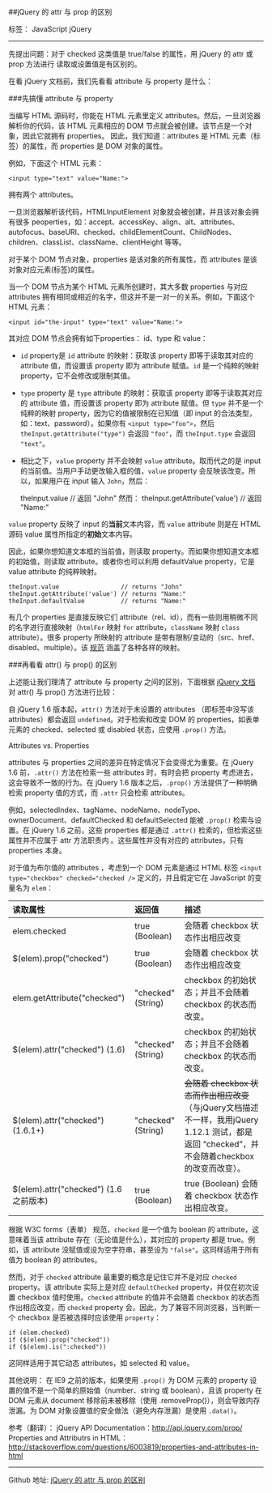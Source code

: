 ##jQuery 的 attr 与 prop 的区别

标签： JavaScript jQuery

---

先提出问题：对于 checked 这类值是 true/false 的属性，用 jQuery 的 attr 或 prop 方法进行 读取或设置值是有区别的。

在看 jQuery 文档前，我们先看看 attribute 与 property 是什么：

###先搞懂 attribute 与 property

当编写 HTML 源码时，你能在 HTML 元素里定义 attributes。然后，一旦浏览器解析你的代码，该 HTML 元素相应的 DOM 节点就会被创建。该节点是一个对象，因此它就拥有 properties。
因此，我们知道：attributes 是 HTML 元素（标签）的属性，而 properties 是 DOM 对象的属性。

例如，下面这个 HTML 元素：

    <input type="text" value="Name:">

拥有两个 attributes。

一旦浏览器解析该代码，HTMLInputElement 对象就会被创建，并且该对象会拥有很多 peoperties，如：accept、accessKey、align、alt、attributes、autofocus、baseURI、checked、childElementCount、ChildNodes、children、classList、className、clientHeight 等等。

对于某个 DOM 节点对象，properties 是该对象的所有属性，而 attributes 是该对象对应元素(标签)的属性。

当一个 DOM 节点为某个 HTML 元素所创建时，其大多数 properties 与对应 attributes 拥有相同或相近的名字，但这并不是一对一的关系。例如，下面这个 HTML 元素：

    <input id="the-input" type="text" value="Name:">
    
其对应 DOM 节点会拥有如下properties： id、type 和 value：

 - `id` property是 `id` attribute 的映射：获取该 property 即等于读取其对应的 attribute 值，而设置该 property 即为 attribute 赋值。`id` 是一个纯粹的映射 property，它不会修改或限制其值。
 - `type` property 是 `type` attribute 的映射：获取该 property 即等于读取其对应的 attribute 值，而设置该 property 即为 attribute 赋值。但 `type` 并不是一个纯粹的映射 property，因为它的值被限制在已知值（即 input 的合法类型，如：text、password）。如果你有 `<input type="foo">`，然后 `theInput.getAttribute("type")` 会返回 `"foo"`，而 `theInput.type` 会返回 `"text"`。
 - 相比之下，`value` property 并不会映射 `value` attribute。取而代之的是 input 的当前值。当用户手动更改输入框的值，`value` property 会反映该改变。所以，如果用户在 input 输入 `John`，然后：

    theInput.value // 返回 "John"
然而：
    theInput.getAttribute('value') // 返回 "Name:"

`value` property 反映了 input 的**当前**文本内容，而 `value` attribute 则是在 HTML 源码 value 属性所指定的**初始**文本内容。

因此，如果你想知道文本框的当前值，则读取 property。而如果你想知道文本框的初始值，则读取 attribute。或者你也可以利用 defaultValue property，它是 value attribute 的纯粹映射。

    theInput.value                 // returns "John"
    theInput.getAttribute('value') // returns "Name:"
    theInput.defaultValue          // returns "Name:"
    
有几个 properties 是直接反映它们 attribute（rel、id），而有一些则用稍微不同的名字进行直接映射（`htmlFor` 映射 `for` attribute，`className` 映射 `class` attribute）。很多 property 所映射的 attribute 是带有限制/变动的（src、href、disabled、multiple）。该 [规范][1] 涵盖了各种各样的映射。


###再看看 attr() 与 prop() 的区别


上述能让我们理清了 attribute 与 property 之间的区别，下面根据 [jQuery 文档][2] 对 attr() 与 prop() 方法进行比较：

自 jQuery 1.6 版本起，`attr()` 方法对于未设置的 attributes （即标签中没写该 attributes）都会返回 `undefined`。对于检索和改变 DOM 的 properties，如表单元素的 checked、selected 或 disabled 状态，应使用 `.prop()` 方法。

Attributes vs. Properties

attributes 与 properties 之间的差异在特定情况下会变得尤为重要。在 jQuery 1.6 前，`.attr()` 方法在检索一些 attributes 时，有时会把 property 考虑进去，这会导致不一致的行为。在 jQuery 1.6 版本之后，`.prop()` 方法提供了一种明确检索 property 值的方式，而 `.attr` 只会检索 attributes。

例如，selectedIndex、tagName、nodeName、nodeType、ownerDocument、defaultChecked 和 defaultSelected 能被 `.prop()` 检索与设置。在 jQuery 1.6 之前，这些 properties 都是通过 `.attr()` 检索的，但检索这些属性并不应属于 attr 方法职责内 。这些属性并没有对应的 attributes，只有 properties 本身。

对于值为布尔值的 attributes ，考虑到一个 DOM 元素是通过 HTML 标签 `<input type="checkbox" checked="checked />` 定义的，并且假定它在 JavaScript 的变量名为 `elem`：

| 读取属性 	| 返回值 	| 描述 	|
|:---------------------------------------	|:--------------------	|:------------------------------------------------------------------------------------------------------------------------------------------------	|
| elem.checked 	| true (Boolean) 	| 会随着 checkbox 状态作出相应改变 	|
| $(elem).prop("checked") 	| true (Boolean) 	| 会随着 checkbox 状态作出相应改变 	|
| elem.getAttribute("checked") 	| "checked" (String) 	| checkbox 的初始状态；并且不会随着 checkbox 的状态而改变。 	|
| $(elem).attr("checked") (1.6) 	| "checked" (String) 	| checkbox 的初始状态；并且不会随着 checkbox 的状态而改变。 	|
| $(elem).attr("checked") (1.6.1+) 	| "checked" (String) 	| ~~会随着 checkbox 状态而作出相应改变~~（与jQuery文档描述不一样，我用jQuery 1.12.1 测试，都是返回 “checked”，并不会随着checkbox的改变而改变）。 	|
| $(elem).attr("checked") (1.6之前版本) 	| true (Boolean) 	| true (Boolean) 会随着 checkbox 状态作出相应改变。 	|

根据 W3C forms（表单） 规范，`checked` 是一个值为 boolean 的 attribute，这意味着当该 attribute 存在（无论值是什么），其对应的 property 都是 true。例如，该 attribute 没赋值或设为空字符串，甚至设为 `"false"`。这同样适用于所有值为 boolean 的 attributes。

然而，对于 `checked` attribute 最重要的概念是记住它并不是对应 `checked` property。该 attribute 实际上是对应 `defaultChecked` property，并仅在初次设置 checkbox 值时使用。`checked` attribute 的值并不会随着 checkbox 的状态而作出相应改变，而 `checked` property 会。因此，为了兼容不同浏览器，当判断一个 checkbox 是否被选择时应该使用 `property`：

    if (elem.checked)
    if ($(elem).prop("checked"))
    if ($(elem).is(":checked"))
    
这同样适用于其它动态 attributes，如 selected 和 value。

其他说明：
在 IE9 之前的版本，如果使用 `.prop()` 为 DOM 元素的 property 设置的值不是一个简单的原始值（number、string 或 boolean），且该 property 在 DOM 元素从 document 移除前未被移除（使用 .removeProp()），则会导致内存泄漏。为 DOM 对象设置值的安全做法（避免内存泄漏）是使用  `.data()`。


参考（翻译）：
jQuery API Documentation：http://api.jquery.com/prop/  
Properties and Attributrs in HTML：http://stackoverflow.com/questions/6003819/properties-and-attributes-in-html

------

Github 地址: [jQuery 的 attr 与 prop 的区别](https://github.com/JChehe/blog/blob/master/posts/jQuery%20%E7%9A%84%20attr%20%E4%B8%8E%20prop%20%E7%9A%84%E5%8C%BA%E5%88%AB.md)

  [1]: https://www.w3.org/TR/html5/infrastructure.html#reflect
  [2]: http://api.jquery.com/prop/
